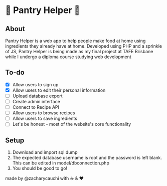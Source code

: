 # :apple: **Pantry Helper** :apple:

## About

Pantry Helper is a web app to help people make food at home using ingredients they already have at home. 
Developed using PHP and a sprinkle of JS, Pantry Helper is being made as my final project at TAFE Brisbane while I undergo a diploma course studying web development

## To-do

- [x] Allow users to sign up
- [x] Allow users to edit their personal information
- [ ] Upload database export
- [ ] Create admin interface
- [ ] Connect to Recipe API
- [ ] Allow users to browse recipes
- [ ] Allow users to save ingredients
- [ ] Let's be honest - most of the website's core functionality

## Setup

1. Download and import sql dump
1. The expected database username is root and the password is left blank. This can be edited in model/dbconnection.php
1. You should be good to go!



made by @zacharycauchi with :coffee: & :heart:
